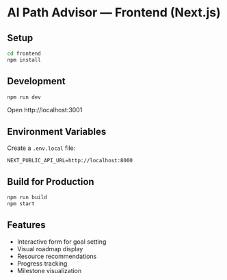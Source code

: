 # AI Path Advisor — Frontend (Next.js)

## Setup
```bash
cd frontend
npm install
```

## Development
```bash
npm run dev
```
Open http://localhost:3001

## Environment Variables
Create a `.env.local` file:
```
NEXT_PUBLIC_API_URL=http://localhost:8000
```

## Build for Production
```bash
npm run build
npm start
```

## Features
- Interactive form for goal setting
- Visual roadmap display
- Resource recommendations
- Progress tracking
- Milestone visualization
